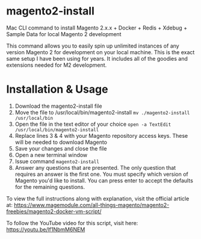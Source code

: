 # magento2-install
Mac CLI command to install Magento 2.x.x + Docker + Redis + Xdebug + Sample Data for local Magento 2 development

This command allows you to easily spin up unlimited instances of any version Magento 2 for development on your local machine.  This is the exact same setup I have been using for years. It includes all of the goodies and extensions needed for M2 development. 

# Installation & Usage

1. Download the magento2-install file
2. Move the file to /usr/local/bin/magento2-install `mv ./magento2-install /usr/local/bin`
3. Open the file in the text editor of your choice `open -a TextEdit /usr/local/bin/magento2-install`
4. Replace lines 3 & 4 with your Magento repository access keys. These will be needed to download Magento
5. Save your changes and close the file
6. Open a new terminal window
7. Issue command `magento2-install`
8. Answer any questions that are presented. The only question that requires an answer is the first one. You must specify which version of Magento you'd like to install. You can press enter to accept the defaults for the remaining questions.

To view the full instructions along with explanation, visit the official article at:
https://www.magemodule.com/all-things-magento/magento2-freebies/magento2-docker-vm-script/

To follow the YouTube video for this script, visit here:
https://youtu.be/lf1NbmM6NEM

